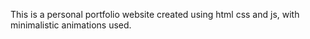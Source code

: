This is a personal portfolio website created using html css and js, with minimalistic animations used. 

